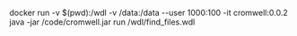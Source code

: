 docker run -v $(pwd):/wdl -v /data:/data --user 1000:100 -it cromwell:0.0.2 java -jar /code/cromwell.jar run /wdl/find_files.wdl